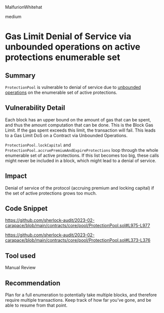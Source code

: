 MalfurionWhitehat

medium

# Gas Limit Denial of Service via unbounded operations on active protections enumerable set

## Summary

`ProtectionPool` is vulnerable to denial of service due to [unbounded operations](https://consensys.github.io/smart-contract-best-practices/attacks/denial-of-service/#gas-limit-dos-on-a-contract-via-unbounded-operations) on the enumerable set of active protections.

## Vulnerability Detail

Each block has an upper bound on the amount of gas that can be spent, and thus the amount computation that can be done. This is the Block Gas Limit. If the gas spent exceeds this limit, the transaction will fail. This leads to a Gas Limit DoS on a Contract via Unbounded Operations.

`ProtectionPool.lockCapital` and `ProtectionPool.accruePremiumAndExpireProtections` loop through the whole enumerable set of active protections. If this list becomes too big, these calls might never be included in a block, which might lead to a denial of service.

## Impact

Denial of service of the protocol (accruing premium and locking capital) if the set of active protections grows too much.

## Code Snippet

https://github.com/sherlock-audit/2023-02-carapace/blob/main/contracts/core/pool/ProtectionPool.sol#L975-L977

https://github.com/sherlock-audit/2023-02-carapace/blob/main/contracts/core/pool/ProtectionPool.sol#L373-L376

## Tool used

Manual Review

## Recommendation

Plan for a full enumeration to potentially take multiple blocks, and therefore require multiple transactions. Keep track of how far you've gone, and be able to resume from that point.
